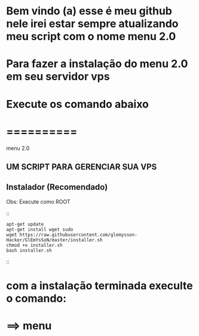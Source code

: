 # Bem vindo (a) esse é meu github nele irei estar sempre atualizando meu script com o nome menu 2.0 
# Para fazer a instalação do menu 2.0 em seu servidor vps
# Execute os comando abaixo


==========
==========
menu 2.0

UM SCRIPT PARA GERENCIAR SUA VPS
---------

Instalador (Recomendado)
------------------------

Obs: Execute como ROOT

::

    apt-get update
    apt-get install wget sudo
    wget https://raw.githubusercontent.com/glemysson-Hacker/GlEmYsSoN/master/installer.sh
    chmod +x installer.sh
    bash installer.sh


::
# com a instalação terminada execulte o comando:

# ==> menu
